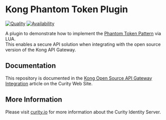 # Kong Phantom Token Plugin

[![Quality](https://img.shields.io/badge/quality-experiment-red)](https://curity.io/resources/code-examples/status/)
[![Availability](https://img.shields.io/badge/availability-source-blue)](https://curity.io/resources/code-examples/status/)

A plugin to demonstrate how to implement the [Phantom Token Pattern](https://curity.io/resources/learn/phantom-token-pattern/) via LUA.\
This enables a secure API solution when integrating with the open source version of the Kong API Gateway.

## Documentation

This repository is documented in the [Kong Open Source API Gateway Integration](https://curity.io/resources/learn/integration-kong-open-source/) article on the Curity Web Site.

## More Information

Please visit [curity.io](https://curity.io/) for more information about the Curity Identity Server.
